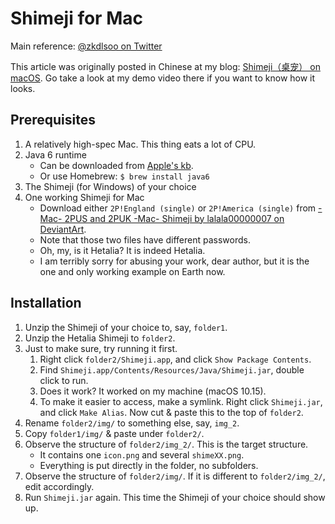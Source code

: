 # Shimeji for Mac

Main reference: [@zkdlsoo on Twitter](https://twitter.com/zkdlsoo/status/986176637946359808)

This article was originally posted in Chinese at my blog: [Shimeji（桌宠） on macOS](https://blog.loikein.one/2021/02/shimeji-on-macos.html). Go take a look at my demo video there if you want to know how it looks.

## Prerequisites

1. A relatively high-spec Mac. This thing eats a lot of CPU.
1. Java 6 runtime
    - Can be downloaded from [Apple's kb](https://support.apple.com/kb/DL1572?locale=en_US).
    - Or use Homebrew: `$ brew install java6`
1. The Shimeji (for Windows) of your choice
1. One working Shimeji for Mac
    - Download either `2P!England (single)` or `2P!America (single)` from [-Mac- 2PUS and 2PUK -Mac- Shimeji by lalala00000007 on DeviantArt](https://www.deviantart.com/lalala00000007/art/Mac-2PUS-and-2PUK-Mac-Shimeji-360524267).
    - Note that those two files have different passwords.
    - Oh, my, is it Hetalia? It is indeed Hetalia.
    - I am terribly sorry for abusing your work, dear author, but it is the one and only working example on Earth now.

## Installation

1. Unzip the Shimeji of your choice to, say, `folder1`.
1. Unzip the Hetalia Shimeji to `folder2`.
1. Just to make sure, try running it first.
    1. Right click `folder2/Shimeji.app`, and click `Show Package Contents`.
    1. Find `Shimeji.app/Contents/Resources/Java/Shimeji.jar`, double click to run.
    1. Does it work? It worked on my machine (macOS 10.15).
    1. To make it easier to access, make a symlink. Right click `Shimeji.jar`, and click `Make Alias`. Now cut & paste this to the top of `folder2`.
1. Rename `folder2/img/` to something else, say, `img_2`.
1. Copy `folder1/img/` & paste under `folder2/`.
1. Observe the structure of `folder2/img_2/`. This is the target structure.
    - It contains one `icon.png` and several `shimeXX.png`.
    - Everything is put directly in the folder, no subfolders.
1. Observe the structure of `folder2/img/`. If it is different to `folder2/img_2/`, edit accordingly.
1. Run `Shimeji.jar` again. This time the Shimeji of your choice should show up.
